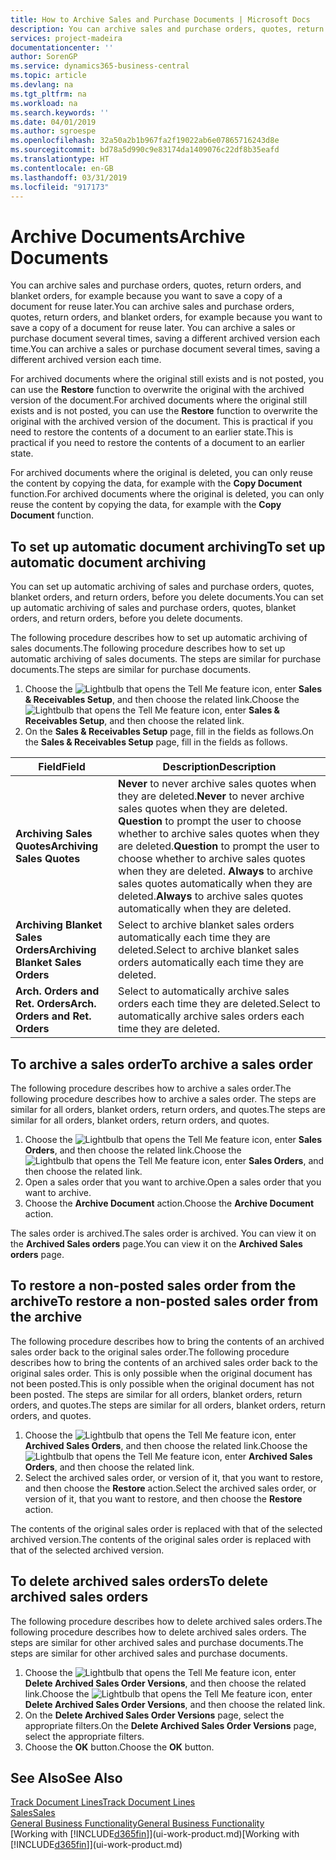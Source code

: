```yaml
---
title: How to Archive Sales and Purchase Documents | Microsoft Docs
description: You can archive sales and purchase orders, quotes, return orders, and blanket orders, and you can use the archived document to recreate the document that it was archived from.
services: project-madeira
documentationcenter: ''
author: SorenGP
ms.service: dynamics365-business-central
ms.topic: article
ms.devlang: na
ms.tgt_pltfrm: na
ms.workload: na
ms.search.keywords: ''
ms.date: 04/01/2019
ms.author: sgroespe
ms.openlocfilehash: 32a50a2b1b967fa2f19022ab6e07865716243d8e
ms.sourcegitcommit: bd78a5d990c9e83174da1409076c22df8b35eafd
ms.translationtype: HT
ms.contentlocale: en-GB
ms.lasthandoff: 03/31/2019
ms.locfileid: "917173"
---
```

# <a name="archive-documents"></a><span data-ttu-id="a7ad7-103">Archive Documents</span><span class="sxs-lookup"><span data-stu-id="a7ad7-103">Archive Documents</span></span>
<span data-ttu-id="a7ad7-104">You can archive sales and purchase orders, quotes, return orders, and blanket orders, for example because you want to save a copy of a document for reuse later.</span><span class="sxs-lookup"><span data-stu-id="a7ad7-104">You can archive sales and purchase orders, quotes, return orders, and blanket orders, for example because you want to save a copy of a document for reuse later.</span></span> <span data-ttu-id="a7ad7-105">You can archive a sales or purchase document several times, saving a different archived version each time.</span><span class="sxs-lookup"><span data-stu-id="a7ad7-105">You can archive a sales or purchase document several times, saving a different archived version each time.</span></span>

<span data-ttu-id="a7ad7-106">For archived documents where the original still exists and is not posted, you can use the **Restore** function to overwrite the original with the archived version of the document.</span><span class="sxs-lookup"><span data-stu-id="a7ad7-106">For archived documents where the original still exists and is not posted, you can use the **Restore** function to overwrite the original with the archived version of the document.</span></span> <span data-ttu-id="a7ad7-107">This is practical if you need to restore the contents of a document to an earlier state.</span><span class="sxs-lookup"><span data-stu-id="a7ad7-107">This is practical if you need to restore the contents of a document to an earlier state.</span></span>

<span data-ttu-id="a7ad7-108">For archived documents where the original is deleted, you can only reuse the content by copying the data, for example with the **Copy Document** function.</span><span class="sxs-lookup"><span data-stu-id="a7ad7-108">For archived documents where the original is deleted, you can only reuse the content by copying the data, for example with the **Copy Document** function.</span></span>   

## <a name="to-set-up-automatic-document-archiving"></a><span data-ttu-id="a7ad7-109">To set up automatic document archiving</span><span class="sxs-lookup"><span data-stu-id="a7ad7-109">To set up automatic document archiving</span></span>  
<span data-ttu-id="a7ad7-110">You can set up automatic archiving of sales and purchase orders, quotes, blanket orders, and return orders, before you delete documents.</span><span class="sxs-lookup"><span data-stu-id="a7ad7-110">You can set up automatic archiving of sales and purchase orders, quotes, blanket orders, and return orders, before you delete documents.</span></span>

<span data-ttu-id="a7ad7-111">The following procedure describes how to set up automatic archiving of sales documents.</span><span class="sxs-lookup"><span data-stu-id="a7ad7-111">The following procedure describes how to set up automatic archiving of sales documents.</span></span> <span data-ttu-id="a7ad7-112">The steps are similar for purchase documents.</span><span class="sxs-lookup"><span data-stu-id="a7ad7-112">The steps are similar for purchase documents.</span></span>
1.  <span data-ttu-id="a7ad7-113">Choose the ![Lightbulb that opens the Tell Me feature](media/ui-search/search_small.png "Tell me what you want to do") icon, enter **Sales & Receivables Setup**, and then choose the related link.</span><span class="sxs-lookup"><span data-stu-id="a7ad7-113">Choose the ![Lightbulb that opens the Tell Me feature](media/ui-search/search_small.png "Tell me what you want to do") icon, enter **Sales & Receivables Setup**, and then choose the related link.</span></span>
2. <span data-ttu-id="a7ad7-114">On the **Sales & Receivables Setup** page, fill in the fields as follows.</span><span class="sxs-lookup"><span data-stu-id="a7ad7-114">On the **Sales & Receivables Setup** page, fill in the fields as follows.</span></span>

|<span data-ttu-id="a7ad7-115">Field</span><span class="sxs-lookup"><span data-stu-id="a7ad7-115">Field</span></span>|<span data-ttu-id="a7ad7-116">Description</span><span class="sxs-lookup"><span data-stu-id="a7ad7-116">Description</span></span>|
|-----|-----------|
|<span data-ttu-id="a7ad7-117">**Archiving Sales Quotes**</span><span class="sxs-lookup"><span data-stu-id="a7ad7-117">**Archiving Sales Quotes**</span></span>|<span data-ttu-id="a7ad7-118">**Never** to never archive sales quotes when they are deleted.</span><span class="sxs-lookup"><span data-stu-id="a7ad7-118">**Never** to never archive sales quotes when they are deleted.</span></span> <span data-ttu-id="a7ad7-119">**Question** to prompt the user to choose whether to archive sales quotes when they are deleted.</span><span class="sxs-lookup"><span data-stu-id="a7ad7-119">**Question** to prompt the user to choose whether to archive sales quotes when they are deleted.</span></span> <span data-ttu-id="a7ad7-120">**Always** to archive sales quotes automatically when they are deleted.</span><span class="sxs-lookup"><span data-stu-id="a7ad7-120">**Always** to archive sales quotes automatically when they are deleted.</span></span>|
|<span data-ttu-id="a7ad7-121">**Archiving Blanket Sales Orders**</span><span class="sxs-lookup"><span data-stu-id="a7ad7-121">**Archiving Blanket Sales Orders**</span></span>|<span data-ttu-id="a7ad7-122">Select to archive blanket sales orders automatically each time they are deleted.</span><span class="sxs-lookup"><span data-stu-id="a7ad7-122">Select to archive blanket sales orders automatically each time they are deleted.</span></span>|
|<span data-ttu-id="a7ad7-123">**Arch. Orders and Ret. Orders**</span><span class="sxs-lookup"><span data-stu-id="a7ad7-123">**Arch. Orders and Ret. Orders**</span></span>|<span data-ttu-id="a7ad7-124">Select to automatically archive sales orders each time they are deleted.</span><span class="sxs-lookup"><span data-stu-id="a7ad7-124">Select to automatically archive sales orders each time they are deleted.</span></span>|

## <a name="to-archive-a-sales-order"></a><span data-ttu-id="a7ad7-125">To archive a sales order</span><span class="sxs-lookup"><span data-stu-id="a7ad7-125">To archive a sales order</span></span>
<span data-ttu-id="a7ad7-126">The following procedure describes how to archive a sales order.</span><span class="sxs-lookup"><span data-stu-id="a7ad7-126">The following procedure describes how to archive a sales order.</span></span> <span data-ttu-id="a7ad7-127">The steps are similar for all orders, blanket orders, return orders, and quotes.</span><span class="sxs-lookup"><span data-stu-id="a7ad7-127">The steps are similar for all orders, blanket orders, return orders, and quotes.</span></span>

1.  <span data-ttu-id="a7ad7-128">Choose the ![Lightbulb that opens the Tell Me feature](media/ui-search/search_small.png "Tell me what you want to do") icon, enter **Sales Orders**, and then choose the related link.</span><span class="sxs-lookup"><span data-stu-id="a7ad7-128">Choose the ![Lightbulb that opens the Tell Me feature](media/ui-search/search_small.png "Tell me what you want to do") icon, enter **Sales Orders**, and then choose the related link.</span></span>  
2.  <span data-ttu-id="a7ad7-129">Open a sales order that you want to archive.</span><span class="sxs-lookup"><span data-stu-id="a7ad7-129">Open a sales order that you want to archive.</span></span>  
3.  <span data-ttu-id="a7ad7-130">Choose the **Archive Document** action.</span><span class="sxs-lookup"><span data-stu-id="a7ad7-130">Choose the **Archive Document** action.</span></span>

<span data-ttu-id="a7ad7-131">The sales order is archived.</span><span class="sxs-lookup"><span data-stu-id="a7ad7-131">The sales order is archived.</span></span> <span data-ttu-id="a7ad7-132">You can view it on the **Archived Sales orders** page.</span><span class="sxs-lookup"><span data-stu-id="a7ad7-132">You can view it on the **Archived Sales orders** page.</span></span>

## <a name="to-restore-a-non-posted-sales-order-from-the-archive"></a><span data-ttu-id="a7ad7-133">To restore a non-posted sales order from the archive</span><span class="sxs-lookup"><span data-stu-id="a7ad7-133">To restore a non-posted sales order from the archive</span></span>
<span data-ttu-id="a7ad7-134">The following procedure describes how to bring the contents of an archived sales order back to the original sales order.</span><span class="sxs-lookup"><span data-stu-id="a7ad7-134">The following procedure describes how to bring the contents of an archived sales order back to the original sales order.</span></span> <span data-ttu-id="a7ad7-135">This is only possible when the original document has not been posted.</span><span class="sxs-lookup"><span data-stu-id="a7ad7-135">This is only possible when the original document has not been posted.</span></span> <span data-ttu-id="a7ad7-136">The steps are similar for all orders, blanket orders, return orders, and quotes.</span><span class="sxs-lookup"><span data-stu-id="a7ad7-136">The steps are similar for all orders, blanket orders, return orders, and quotes.</span></span>

1. <span data-ttu-id="a7ad7-137">Choose the ![Lightbulb that opens the Tell Me feature](media/ui-search/search_small.png "Tell me what you want to do") icon, enter **Archived Sales Orders**, and then choose the related link.</span><span class="sxs-lookup"><span data-stu-id="a7ad7-137">Choose the ![Lightbulb that opens the Tell Me feature](media/ui-search/search_small.png "Tell me what you want to do") icon, enter **Archived Sales Orders**, and then choose the related link.</span></span>
2. <span data-ttu-id="a7ad7-138">Select the archived sales order, or version of it, that you want to restore, and then choose the **Restore** action.</span><span class="sxs-lookup"><span data-stu-id="a7ad7-138">Select the archived sales order, or version of it, that you want to restore, and then choose the **Restore** action.</span></span>  

<span data-ttu-id="a7ad7-139">The contents of the original sales order is replaced with that of the selected archived version.</span><span class="sxs-lookup"><span data-stu-id="a7ad7-139">The contents of the original sales order is replaced with that of the selected archived version.</span></span>

## <a name="to-delete-archived-sales-orders"></a><span data-ttu-id="a7ad7-140">To delete archived sales orders</span><span class="sxs-lookup"><span data-stu-id="a7ad7-140">To delete archived sales orders</span></span>
<span data-ttu-id="a7ad7-141">The following procedure describes how to delete archived sales orders.</span><span class="sxs-lookup"><span data-stu-id="a7ad7-141">The following procedure describes how to delete archived sales orders.</span></span> <span data-ttu-id="a7ad7-142">The steps are similar for other archived sales and purchase documents.</span><span class="sxs-lookup"><span data-stu-id="a7ad7-142">The steps are similar for other archived sales and purchase documents.</span></span>

1.  <span data-ttu-id="a7ad7-143">Choose the ![Lightbulb that opens the Tell Me feature](media/ui-search/search_small.png "Tell me what you want to do") icon, enter **Delete Archived Sales Order Versions**, and then choose the related link.</span><span class="sxs-lookup"><span data-stu-id="a7ad7-143">Choose the ![Lightbulb that opens the Tell Me feature](media/ui-search/search_small.png "Tell me what you want to do") icon, enter **Delete Archived Sales Order Versions**, and then choose the related link.</span></span>  
2.  <span data-ttu-id="a7ad7-144">On the **Delete Archived Sales Order Versions** page, select the appropriate filters.</span><span class="sxs-lookup"><span data-stu-id="a7ad7-144">On the **Delete Archived Sales Order Versions** page, select the appropriate filters.</span></span>  
3.  <span data-ttu-id="a7ad7-145">Choose the **OK** button.</span><span class="sxs-lookup"><span data-stu-id="a7ad7-145">Choose the **OK** button.</span></span>

## <a name="see-also"></a><span data-ttu-id="a7ad7-146">See Also</span><span class="sxs-lookup"><span data-stu-id="a7ad7-146">See Also</span></span>
[<span data-ttu-id="a7ad7-147">Track Document Lines</span><span class="sxs-lookup"><span data-stu-id="a7ad7-147">Track Document Lines</span></span>](across-how-to-track-document-lines.md)  
[<span data-ttu-id="a7ad7-148">Sales</span><span class="sxs-lookup"><span data-stu-id="a7ad7-148">Sales</span></span>](sales-manage-sales.md)  
[<span data-ttu-id="a7ad7-149">General Business Functionality</span><span class="sxs-lookup"><span data-stu-id="a7ad7-149">General Business Functionality</span></span>](ui-across-business-areas.md)  
<span data-ttu-id="a7ad7-150">[Working with [!INCLUDE[d365fin](includes/d365fin_md.md)]](ui-work-product.md)</span><span class="sxs-lookup"><span data-stu-id="a7ad7-150">[Working with [!INCLUDE[d365fin](includes/d365fin_md.md)]](ui-work-product.md)</span></span>
